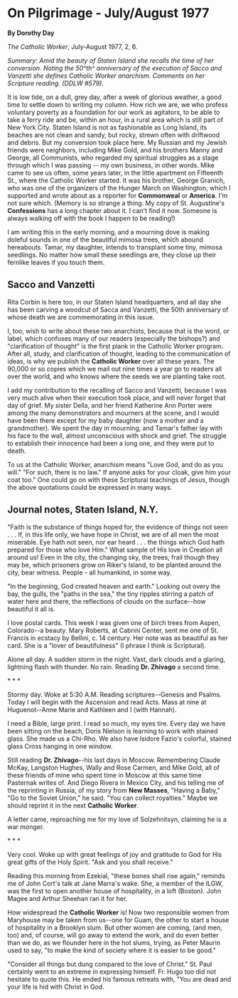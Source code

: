 On Pilgrimage - July/August 1977
================================

**By Dorothy Day**

*The Catholic Worker*, July-August 1977, 2, 6.

*Summary: Amid the beauty of Staten Island she recalls the time of her
conversion. Noting the 50^th^ anniversary of the execution of Sacco and
Vanzetti she defines Catholic Worker anarchism. Comments on her
Scripture reading. (DDLW \#579).*

It is low tide, on a dull, grey day, after a week of glorious weather, a
good time to settle down to writing my column. How rich we are, we who
profess voluntary poverty as a foundation for our work as agitators, to
be able to take a ferry ride and be, within an hour, in a rural area
which is still part of New York City. Staten Island is not as
fashionable as Long Island, its beaches are not clean and sandy, but
rocky, strewn often with driftwood and debris. But my conversion took
place here. My Russian and my Jewish friends were neighbors, including
Mike Gold, and his brothers Manny and George, all Communists, who
regarded my spiritual struggles as a stage through which I was passing
-- my own business, in other words. Mike came to see us often, some
years later, in the little apartment on Fifteenth St., where the
Catholic Worker started. It was his brother, George Granich, who was one
of the organizers of the Hunger March on Washington, which I supported
and wrote about as a reporter for **Commonweal** or **America**. I'm not
sure which. (Memory is so strange a thing. My copy of St. Augustine's
**Confessions** has a long chapter about it. I can't find it now.
Someone is always walking off with the book I happen to be reading!)

I am writing this in the early morning, and a mourning dove is making
doleful sounds in one of the beautiful mimosa trees, which abound
hereabouts. Tamar, my daughter, intends to transplant some tiny, mimosa
seedlings. No matter how small these seedlings are, they close up their
fernlike leaves if you touch them.

Sacco and Vanzetti
------------------

Rita Corbin is here too, in our Staten Island headquarters, and all day
she has been carving a woodcut of Sacca and Vanzetti, the 50th
anniversary of whose death we are commemorating in this issue.

I, too, wish to write about these two anarchists, because that is the
word, or label, which confuses many of our readers (especially the
bishops?) and "clarification of thought" is the first plank in the
Catholic Worker program. After all, study, and clarification of thought,
leading to the communication of ideas, is why we publish the **Catholic
Worker** over all these years. The 90,000 or so copies which we mail out
nine times a year go to readers all over the world, and who knows where
the seeds we are planting take root.

I add my contribution to the recalling of Sacco and Vanzetti, because I
was very much alive when their execution took place, and will never
forget that day of grief. My sister Della, and her friend Katherine Ann
Porter were among the many demonstrators and mourners at the scene, and
I would have been there except for my baby daughter (now a mother and a
grandmother). We spent the day in mourning, and Tamar's father lay with
his face to the wall, almost unconscious with shock and grief. The
struggle to establish their innocence had been a long one, and they were
put to death.

To us at the Catholic Worker, anarchism means "Love God, and do as you
will." "For such, there is no law." If anyone asks for your cloak, give
him your coat too." One could go on with these Scriptural teachings of
Jesus, though the above quotations could be expressed in many ways.

Journal notes, Staten Island, N.Y.
----------------------------------

"Faith is the substance of things hoped for, the evidence of things not
seen . . . If, in this life only, we have hope in Christ, we are of all
men the most miserable. Eye hath not seen, nor ear heard . . . the
things which God hath prepared for those who love Him." What sample of
His love in Creation all around us! Even in the city, the changing sky,
the trees, frail though they may be, which prisoners grow on Riker's
Island, to be planted around the city, bear witness. People - all
humankind, in some way.

"In the beginning, God created heaven and earth." Looking out overy the
bay, the gulls, the "paths in the sea," the tiny ripples stirring a
patch of water here and there, the reflections of clouds on the
surface--how beautiful it all is.

I love postal cards. This week I was given one of birch trees from
Aspen, Colorado--a beauty. Mary Roberts, at Cabrini Center, sent me one
of St. Francis in ecstacy by Bellini, c. 14 century. Her note was as
beautiful as her card. She is a "lover of beautifulness" (I phrase I
think is Scriptural).

Alone all day. A sudden storm in the night. Vast, dark clouds and a
glaring, lightning flash with thunder. No rain. Reading **Dr. Zhivago**
a second time.

\* \* \*

Stormy day. Woke at 5:30 A.M. Reading scriptures--Genesis and Psalms.
Today I will begin with the Ascension and read Acts. Mass at nine at
Huguenot--Anne Marie and Kathleen and I (with Hannah).

I need a Bible, large print. I read so much, my eyes tire. Every day we
have been sitting on the beach, Doris Nielson is learning to work with
stained glass. She made us a Chi-Rho. We also have Isidore Fazio's
colorful, stained glass Cross hanging in one window.

Still reading **Dr. Zhivago**--his last days in Moscow. Remembering
Claude McKay, Langston Hughes, Wally and Rose Carmen, and Mike Gold, all
of these friends of mine who spent time in Moscow at this same time
Pasternak writes of. And Diego Rivera in Mexico City, and his telling me
of the reprinting in Russia, of my story from **New Masses**, "Having a
Baby," "Go to the Soviet Union," he said. "You can collect royalties."
Maybe we should reprint it in the next **Catholic Worker**.

A letter came, reproaching me for my love of Solzehnitsyn, claiming he
is a war monger.

\* \* \*

Very cool. Woke up with great feelings of joy and gratitude to God for
His great gifts of the Holy Spirit. "Ask and you shall receive."

Reading this morning from Ezekial, "these bones shall rise again,"
reminds me of John Cort's talk at Jane Marra's wake. She, a member of
the ILGW, was the first to open another house of hospitality, in a loft
(Boston). John Magee and Arthur Sheehan ran it for her.

How widespread the **Catholic Worker** is! Now two responsible women
from Maryhouse may be taken from us--one for Guam, the other to start a
house of hospitality in a Brooklyn slum. But other women are coming,
(and men, too) and, of course, will go away to extend the work, and do
even better than we do, as we flounder here in the hot slums, trying, as
Peter Maurin used to say, "to make the kind of society where it is
easier to be good."

"Consider all things but dung compared to the love of Christ." St. Paul
certainly went to an extreme in expressing himself. Fr. Hugo too did not
hesitate to quote this. He ended his famous retreats with, "You are dead
and your life is hid with Christ in God.
